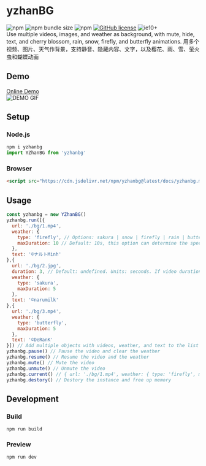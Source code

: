 # yzhanBG
![npm](https://img.shields.io/npm/v/yzhanbg)
![npm bundle size](https://img.shields.io/bundlephobia/minzip/yzhanbg)
![npm](https://img.shields.io/npm/dt/yzhanbg)
[![GitHub license](https://img.shields.io/github/license/mantoufan/yzhanbg)](https://github.com/mantoufan/yzhanbg/blob/main/LICENSE)
![ie10+](https://img.shields.io/badge/IE-10-skyblue)  
Use multiple videos, images, and weather as background, with mute, hide, text, and cherry blossom, rain, snow, firefly, and butterfly animations.
用多个视频、图片、天气作背景，支持静音、隐藏内容、文字，以及樱花、雨、雪、萤火虫和蝴蝶动画
## Demo
[Online Demo](https://mantoufan.github.io/yzhanbg/)  
![DEMO GIF](https://s2.loli.net/2023/05/12/3xwLHqyRthi2EYJ.gif)
## Setup
### Node.js
```javascript
npm i yzhanbg
import YZhanBG from 'yzhanbg'
```
### Browser
```html
<script src="https://cdn.jsdelivr.net/npm/yzhanbg@latest/docs/yzhanbg.min.js"></script>
```
## Usage
```javascript 
const yzhanbg = new YZhanBG()
yzhanbg.run([{
  url: './bg/1.mp4',
  weather: {
    type: 'firefly', // Options: sakura | snow | firefly | rain | butterfly 
    maxDuration: 10 // Default: 10s, this option can determine the speed of animations
  },
  text: '©ナルトMinh'
},{
  url: './bg/2.jpg',
  duration: 3, // Default: undefined. Units: seconds. If video duration < this, it ends early
  weather: {
    type: 'sakura',
    maxDuration: 5
  },
  text: '©narumilk'
},{
  url: './bg/3.mp4',
  weather: {
    type: 'butterfly',
    maxDuration: 5
  },
  text: '©DeRanK'
}]) // Add multiple objects with videos, weather, and text to the list in the shown format.
yzhanbg.pause() // Pause the video and clear the weather
yzhanbg.resume() // Resume the video and the weather
yzhanbg.mute() // Mute the video
yzhanbg.unmute() // Unmute the video
yzhanbg.current() // { url: './bg/1.mp4', weather: { type: 'firefly', maxDuration: 10 }, text: '@author' }
yzhanbg.destory() // Destory the instance and free up memory
```
## Development
### Build
```shell
npm run build
```
### Preview
```shell
npm run dev
```